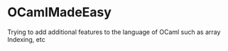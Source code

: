 # OCamlMadeEasy
Trying to add additional features to the language of OCaml such as array Indexing, etc
